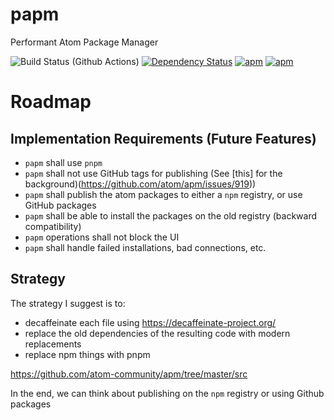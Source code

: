 # papm

Performant Atom Package Manager

![Build Status (Github Actions)](https://github.com/atom-community/papm/workflows/CI/badge.svg)
[![Dependency Status](https://david-dm.org/atom-community/papm.svg)](https://david-dm.org/atom-community/papm)
[![apm](https://img.shields.io/apm/dm/papm.svg)](https://github.com/atom-community/papm)
[![apm](https://img.shields.io/apm/v/papm.svg)](https://github.com/atom-community/papm)

# Roadmap

## Implementation Requirements (Future Features)

- `papm` shall use `pnpm`
- `papm` shall not use GitHub tags for publishing (See [this] for the background)(https://github.com/atom/apm/issues/919))
- `papm` shall publish the atom packages to either a `npm` registry, or use GitHub packages
- `papm` shall be able to install the packages on the old registry (backward compatibility)
- `papm` operations shall not block the UI
- `papm` shall handle failed installations, bad connections, etc.

## Strategy

The strategy I suggest is to:

- decaffeinate each file using https://decaffeinate-project.org/
- replace the old dependencies of the resulting code with modern replacements
- replace npm things with pnpm

https://github.com/atom-community/apm/tree/master/src

In the end, we can think about publishing on the `npm` registry or using Github packages
